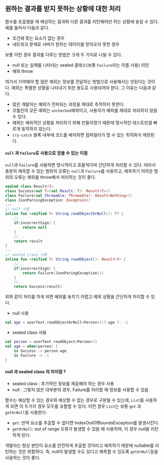 ##  원하는 결과를 받지 못하는 상황에 대한 처리

함수를 호출했을 때 예상하는 결과와 다른 결과를 리턴해야만 하는 상황에 놓일 수 있다. 예를 들어서 다음과 같다.

- 조건에 맞는 요소가 없는 경우
- 네트워크 문제로 서버가 원하는 데이터를 받아오지 못한 경우

보통 이런 경우 결과를 다루는 방법은 크게 두 가지로 나뉠 수 있다.

- null 또는 실패를 나타내는 sealed 클래스(보통 `Failure`라는 이름 사용) 리턴
- 예외 throw

여기서 기억해야 할 점은 예외는 정보를 전달하는 방법으로 사용해서는 안된다는 것이다. 예외는 특별한 상황을 나타내기 위한 용도로 사용되어야 한다. 그 이유는 다음과 같다.

- 많은 개발자는 예외가 전파되는 과정을 제대로 추적하지 못한다.
- 코틀린의 모든 예외는 `unchecked`예외이고, 사용자가 예외를 제대로 처리하지 않을 수 있다. 
- 예외는 예외적인 상황을 처리하기 위해 만들어졌기 때문에 명시적인 테스트만큼 빠르게 동작하지 않는다.
- `try-catch` 블록 내부에 코드를 배치하면 컴파일러가 할 수 있는 최적화가 제한된다.

#### `null` 과 `Failure`로 사용으로 얻을 수 있는 이점

`null`과 `Failure`를 사용하면 명시적이고 효율적이며 간단하게 처리할 수 있다. 따라서 충분히 예측할 수 있는 범위의 오류는 `null`과 `Failure`를 사용하고, 예측하기 어려운 범위의 오류는 예외를 throw해서 처리하는 것이 좋다. 

```Kotlin
sealed class Result<T>
class Success<out T>(val Result: T): Result<T>()
class Failure(val throwable: Throwable): Result<Nothing>()
class JsonParsingException: Exception()
--- 
// null 사용
inline fun <reified T> String.readObjectOrNull(): T? {
	//...
	if(incorrectSign) {
		return null
	}
	//...
	return result
}
---
// sealed class 사용
inline fun <reified T> String.readObject(): Result<T> {
	//...
	if(incorrectSign) {
		return Failure(JsonParingException())
	}
	//...
	return Success(result)
```

위와 같이 처리를 하게 되면 예외를 놓치기 어렵고 예외 상황을 간단하게 처리할 수 있다.

- null 사용
```Kotlin
val age = userText.readObjectOrNull<Person>()?.age ?: -1
```
- sealed class 사용
```Kotlin
val person = userText.readObject<Person>()
val age = when(person) {
	is Success -> person.age
	is Failure -> -1
}
```

#### null 과 sealed class 의 차이점 ?

- sealed class : 추가적인 정보를 제공해야 하는 경우 사용
- null : 그렇지 않은 대부분의 경우, Failure를 처리할 때 정보를 사용할 수 있음

함수는 예상할 수 있는 경우와 예상할 수 없는 경우로 구분될 수 있는데, `List`를 사용하게 되면 이 두가지 경우 모두를 포함할 수 있다. 이런 경우 `List`는 보통 `get` 과 `getOrNull`을 사용한다.

- `get`: 만약 요소를 추출할 수 없다면 IndexOutOfBoundsException를 발생시킨다.
- `getOrNull`: out of range 오류가 발생할 수 있을 때 사용하며, 이 경우 null을 리턴하게 된다.

개발자는 항상 본인이 요소를 안전하게 추출할 것이라고 예측하기 때문에 nullable를 리턴하는 것은 위험하다. 즉, null이 발생할 수도 있다고 예측할 수 있도록 `getOrNull`등을 사용하는 것이 좋다.